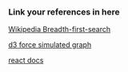 ### Link your references in here
[Wikipedia Breadth-first-search](https://en.wikipedia.org/wiki/Breadth-first_search)

[d3 force simulated graph](https://www.google.com/search?q=d3+force+simulation+graph&sxsrf=AJOqlzW-MGE-j-zaoy7gBotLanXpBSbN0w%3A1677570022615&source=hp&ei=5q_9Y8HLI4KG-QaBvrmYCQ&iflsig=AK50M_UAAAAAY_299gjLHBtU2dBfyKerNfrHmuoUqGic&oq=d3+&gs_lcp=Cgdnd3Mtd2l6EAMYADIECCMQJzIECCMQJzIECCMQJzIECAAQQzIECAAQQzIFCAAQgAQyCwgAEIAEELEDEIMBMgQIABBDMgQIABBDMgsIABCABBCxAxCDAToHCCMQ6gIQJzoFCAAQkQI6CggAELEDEIMBEENQzg1YpBJgjSRoAXAAeACAAbEBiAH1A5IBAzAuM5gBAKABAbABCg&sclient=gws-wiz)

[react docs](https://reactjs.org/docs/getting-started.html)